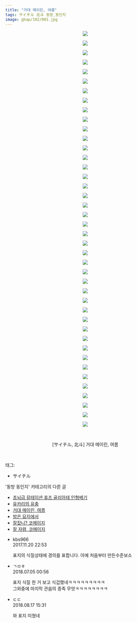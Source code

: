 ```yaml
---
title: "거대 메이린, 여름"
tags: サイチル 北斗 동방_동인지
image: ghap/192/001.jpg
---
```

<div class="article">
<p style="text-align: center; clear: none; float: none;"><img src="{{ site.nasurl }}/ghap/192/001.jpg"/></p>
<p style="text-align: center; clear: none; float: none;"><img src="{{ site.nasurl }}/ghap/192/002.jpg"/></p>
<p style="text-align: center; clear: none; float: none;"><img src="{{ site.nasurl }}/ghap/192/003.jpg"/></p>
<p style="text-align: center; clear: none; float: none;"><img src="{{ site.nasurl }}/ghap/192/004.jpg"/></p>
<p style="text-align: center; clear: none; float: none;"><img src="{{ site.nasurl }}/ghap/192/005.jpg"/></p>
<p style="text-align: center; clear: none; float: none;"><img src="{{ site.nasurl }}/ghap/192/006.jpg"/></p>
<p style="text-align: center; clear: none; float: none;"><img src="{{ site.nasurl }}/ghap/192/007.jpg"/></p>
<p style="text-align: center; clear: none; float: none;"><img src="{{ site.nasurl }}/ghap/192/008.jpg"/></p>
<p style="text-align: center; clear: none; float: none;"><img src="{{ site.nasurl }}/ghap/192/009.jpg"/></p>
<p style="text-align: center; clear: none; float: none;"><img src="{{ site.nasurl }}/ghap/192/010.jpg"/></p>
<p style="text-align: center; clear: none; float: none;"><img src="{{ site.nasurl }}/ghap/192/011.jpg"/></p>
<p style="text-align: center; clear: none; float: none;"><img src="{{ site.nasurl }}/ghap/192/012.jpg"/></p>
<p style="text-align: center; clear: none; float: none;"><img src="{{ site.nasurl }}/ghap/192/013.jpg"/></p>
<p style="text-align: center; clear: none; float: none;"><img src="{{ site.nasurl }}/ghap/192/014.jpg"/></p>
<p style="text-align: center; clear: none; float: none;"><img src="{{ site.nasurl }}/ghap/192/015.jpg"/></p>
<p style="text-align: center; clear: none; float: none;"><img src="{{ site.nasurl }}/ghap/192/016.jpg"/></p>
<p style="text-align: center; clear: none; float: none;"><img src="{{ site.nasurl }}/ghap/192/017.jpg"/></p>
<p style="text-align: center; clear: none; float: none;"><img src="{{ site.nasurl }}/ghap/192/018.jpg"/></p>
<p style="text-align: center; clear: none; float: none;"><img src="{{ site.nasurl }}/ghap/192/019.jpg"/></p>
<p style="text-align: center; clear: none; float: none;"><img src="{{ site.nasurl }}/ghap/192/020.jpg"/></p>
<p style="text-align: center; clear: none; float: none;"><img src="{{ site.nasurl }}/ghap/192/021.jpg"/></p>
<p style="text-align: center; clear: none; float: none;"><img src="{{ site.nasurl }}/ghap/192/022.jpg"/></p>
<p style="text-align: center; clear: none; float: none;"><img src="{{ site.nasurl }}/ghap/192/023.jpg"/></p>
<p style="text-align: center; clear: none; float: none;"><img src="{{ site.nasurl }}/ghap/192/024.jpg"/></p>
<p style="text-align: center; clear: none; float: none;"><img src="{{ site.nasurl }}/ghap/192/025.jpg"/></p>
<p style="text-align: center; clear: none; float: none;"><img src="{{ site.nasurl }}/ghap/192/026.jpg"/></p>
<p style="text-align: center; clear: none; float: none;"><img src="{{ site.nasurl }}/ghap/192/027.jpg"/></p>
<p style="text-align: center; clear: none; float: none;"><img src="{{ site.nasurl }}/ghap/192/028.jpg"/></p>
<p style="text-align: center; clear: none; float: none;"><img src="{{ site.nasurl }}/ghap/192/029.jpg"/></p>
<p style="text-align: center; clear: none; float: none;"><img src="{{ site.nasurl }}/ghap/192/030.jpg"/></p>
<p style="text-align: center; clear: none; float: none;"><img src="{{ site.nasurl }}/ghap/192/031.jpg"/></p>
<p style="text-align: center; clear: none; float: none;"><img src="{{ site.nasurl }}/ghap/192/032.jpg"/></p>
<p style="text-align: center; clear: none; float: none;"><img src="{{ site.nasurl }}/ghap/192/033.jpg"/></p>
<p style="text-align: center; clear: none; float: none;"><img src="{{ site.nasurl }}/ghap/192/034.jpg"/></p>
<p style="text-align: center; clear: none; float: none;"><img src="{{ site.nasurl }}/ghap/192/035.jpg"/></p>
<p style="text-align: center; clear: none; float: none;"><img src="{{ site.nasurl }}/ghap/192/036.jpg"/></p>
<p style="text-align: center; clear: none; float: none;"><img src="{{ site.nasurl }}/ghap/192/037.jpg"/></p>
<p style="text-align: center; clear: none; float: none;"><img src="{{ site.nasurl }}/ghap/192/038.jpg"/></p>
<p style="text-align: center; clear: none; float: none;"><img src="{{ site.nasurl }}/ghap/192/039.jpg"/></p>
<p style="text-align: center; clear: none; float: none;"><img src="{{ site.nasurl }}/ghap/192/040.jpg"/></p>
<p style="text-align: center; clear: none; float: none;"><img src="{{ site.nasurl }}/ghap/192/041.jpg"/></p>
<p style="text-align: center; clear: none; float: none;"><img src="{{ site.nasurl }}/ghap/192/042.jpg"/></p>
<p style="text-align: center; clear: none; float: none;"><br/></p>
<p style="text-align: center; clear: none; float: none;">[サイチル, 北斗] 거대 메이린, 여름</p>
<p><br/></p>
</div><div class="tagTrail">
<p>태그: </p>
<ul>
<li>サイチル</li>
</ul>
</div><div class="another">
<p>'동방 동인지' 카테고리의 다른 글</p>
<ul>
<li><a href="/2016-06-18-ghap_194">초뇌급 뮤테이션 휴즈 골리아테 인형베기</a></li>
<li><a href="/2016-06-18-ghap_193">유카리의 유충</a></li>
<li><a href="/2016-06-18-ghap_192">거대 메이린, 여름</a></li>
<li><a href="/2016-06-18-ghap_191">밤은 묘지에서</a></li>
<li><a href="/2016-06-18-ghap_190">잘잤니? 코메이지</a></li>
<li><a href="/2016-06-18-ghap_189">잘 자렴, 코메이지</a></li>
</ul>
</div><div class="cb_module cb_fluid">
<div class="cb_wrt cb_profile">
<div class="comment">
<ul>
<li class="cb_thumb_off" id="comment15133713">
<div class="cb_comment_area">
<div class="cb_info_area">
<div class="cb_section">
<span class="cb_nick_name">kbs966</span>
</div>
<div class="cb_section">
<span class="cb_date">2017.11.20 22:53 </span>
</div>
</div>
<div class="cb_dsc_comment">
<p class="cb_dsc">
											표지의 식질상태에 경의를 표합니다. 아예 처음부터 만든수준보소
										</p>
</div>
</div></li>
<li class="cb_thumb_off" id="comment15280773">
<div class="cb_comment_area">
<div class="cb_info_area">
<div class="cb_section">
<span class="cb_nick_name">ㄱㅁㅎ</span>
</div>
<div class="cb_section">
<span class="cb_date">2018.07.05 00:56 </span>
</div>
</div>
<div class="cb_dsc_comment">
<p class="cb_dsc">
											표지 식질 한 거 보고 식겁했네ㅋㅋㅋㅋㅋㅋㅋㅋㅋ<br/>
그와중에 마지막 관음의 종족 무엇ㅋㅋㅋㅋㅋㅋㅋㅋ
										</p>
</div>
</div></li>
<li class="cb_thumb_off" id="comment15310849">
<div class="cb_comment_area">
<div class="cb_info_area">
<div class="cb_section">
<span class="cb_nick_name">ㄷㄷ</span>
</div>
<div class="cb_section">
<span class="cb_date">2018.08.17 15:31 </span>
</div>
</div>
<div class="cb_dsc_comment">
<p class="cb_dsc">
											와 표지 미쳤네
										</p>
</div>
</div></li>
</ul>
</div>
</div><!-- commentList close -->
</div>
<br/>
<p id="refer"></p>
<br/>
